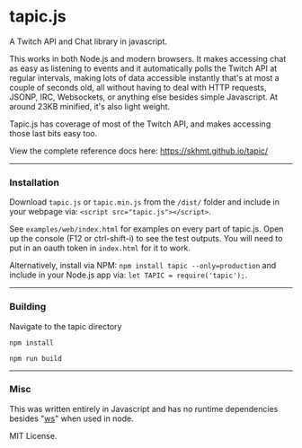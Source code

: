 # tapic.js
A Twitch API and Chat library in javascript.

This works in both Node.js and modern browsers. It makes accessing chat as easy as listening to events and it automatically polls the Twitch API 
at regular intervals, making lots of data accessible instantly that's at most a couple of seconds old, all without having to deal with 
HTTP requests, JSONP, IRC, Websockets, or anything else besides simple Javascript. At around 23KB minified, it's also light weight. 

Tapic.js has coverage of most of the Twitch API, and makes accessing those last bits easy too.

View the complete reference docs here: https://skhmt.github.io/tapic/

---

### Installation

Download `tapic.js` or `tapic.min.js` from the `/dist/` folder and include in your webpage via: `<script src="tapic.js"></script>`.

See `examples/web/index.html` for examples on every part of tapic.js. Open up the console (F12 or ctrl-shift-i) to see the test outputs.
You will need to put in an oauth token in `index.html` for it to work.

Alternatively, install via NPM: `npm install tapic --only=production` and include in your Node.js app via: `let TAPIC = require('tapic');`.

---

### Building

Navigate to the tapic directory

`npm install`

`npm run build`

---

### Misc

This was written entirely in Javascript and has no runtime dependencies besides "[ws](https://www.npmjs.com/package/ws)" when used in node.

MIT License.
